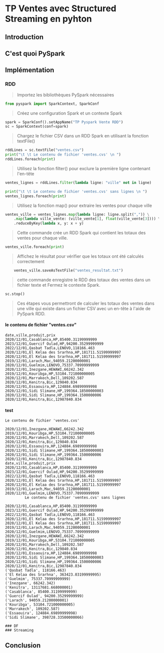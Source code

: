 # TP Ventes avec Structured Streaming en pyhton

## Introduction 
## C'est quoi PySpark 

## Implémentation
### RDD
> Importez les bibliothèques PySpark nécessaires
```python
from pyspark import SparkContext, SparkConf
```
> Créez une configuration Spark et un contexte Spark
```python
spark = SparkConf().setAppName("TP Pyspark Vente RDD")
sc = SparkContext(conf=spark)
```
> Chargez le fichier CSV dans un RDD Spark en utilisant la fonction textFile() 
```python
rddLines = sc.textFile("ventes.csv")
print("\t \t Le contenu de fichier 'ventes.cvs' \n ")
rddLines.foreach(print)
```
> Utilisez la fonction filter() pour exclure la première ligne contenant l'en-tête
```python
ventes_lignes = rddLines.filter(lambda ligne: "ville" not in ligne)

print("\t \t Le contenu de fichier 'ventes.cvs' sans lignes \n ")
ventes_lignes.foreach(print)
```
> Utilisez la fonction map() pour extraire les ventes pour chaque ville
```python
ventes_ville = ventes_lignes.map(lambda ligne: ligne.split(",")) \
    .map(lambda ville_vente: (ville_vente[1], float(ville_vente[3]))) \
    .reduceByKey(lambda x, y: x + y)
```
> Cette commande crée un RDD Spark qui contient les totaux des ventes pour chaque ville.
```python
ventes_ville.foreach(print)
```
> Affichez le résultat pour vérifier que les totaux ont été calculés correctement
```python
    ventes_ville.saveAsTextFile("ventes_resultat.txt")
```
> cette commande enregistre le RDD des totaux des ventes dans un fichier texte et Fermez le contexte Spark.
```python
sc.stop()
```
> Ces étapes vous permettront de calculer les totaux des ventes dans une ville qui existe dans un fichier CSV avec un en-tête à l'aide de PySpark RDD.

#### le contenu de fichier "ventes.csv"
```
date,ville,produit,prix
2020/12/01,Casablanca,HP,85400.31199999999
2023/12/01,Guercif Oulad,HP,94200.35299999999
2022/12/01,Qasbat Tadla,LENOVO,118166.463
2020/12/01,El Kelaa des Srarhna,HP,181711.51599999997
2020/12/01,El Kelaa des Srarhna,HP,181711.51599999997
2019/12/01,Larach,Mac,94059.21200000001
2020/12/01,Guelmim,LENOVO,75337.70999999999
2020/12/01,Inezgane,HEWAWI,66242.342
2019/12/01,Kouribga,HP,53104.721000000005
2020/12/01,Marrakech,Dell,109202.587
2020/12/01,Kenitra,Bic,129840.834
2020/12/01,Essaouira,HP,124884.69899999998
2020/12/01,Sidi Slimane,HP,199364.18500000003
2020/12/01,Sidi Slimane,HP,199364.1500000006
2020/12/01,Kenitra,Bic,12987840.834
```
#### test
```
Le contenu de fichier 'ventes.cvs' 
 
2020/12/01,Inezgane,HEWAWI,66242.342
2019/12/01,Kouribga,HP,53104.721000000005
2020/12/01,Marrakech,Dell,109202.587
2020/12/01,Kenitra,Bic,129840.834
2020/12/01,Essaouira,HP,124884.69899999998
2020/12/01,Sidi Slimane,HP,199364.18500000003
2020/12/01,Sidi Slimane,HP,199364.1500000006
2020/12/01,Kenitra,Bic,12987840.834
date,ville,produit,prix
2020/12/01,Casablanca,HP,85400.31199999999
2023/12/01,Guercif Oulad,HP,94200.35299999999
2022/12/01,Qasbat Tadla,LENOVO,118166.463
2020/12/01,El Kelaa des Srarhna,HP,181711.51599999997
2020/12/01,El Kelaa des Srarhna,HP,181711.51599999997
2019/12/01,Larach,Mac,94059.21200000001
2020/12/01,Guelmim,LENOVO,75337.70999999999
	 	 Le contenu de fichier 'ventes.cvs' sans lignes 
 
2020/12/01,Casablanca,HP,85400.31199999999
2023/12/01,Guercif Oulad,HP,94200.35299999999
2022/12/01,Qasbat Tadla,LENOVO,118166.463
2020/12/01,El Kelaa des Srarhna,HP,181711.51599999997
2020/12/01,El Kelaa des Srarhna,HP,181711.51599999997
2019/12/01,Larach,Mac,94059.21200000001
2020/12/01,Guelmim,LENOVO,75337.70999999999
2020/12/01,Inezgane,HEWAWI,66242.342
2019/12/01,Kouribga,HP,53104.721000000005
2020/12/01,Marrakech,Dell,109202.587
2020/12/01,Kenitra,Bic,129840.834
2020/12/01,Essaouira,HP,124884.69899999998
2020/12/01,Sidi Slimane,HP,199364.18500000003
2020/12/01,Sidi Slimane,HP,199364.1500000006
2020/12/01,Kenitra,Bic,12987840.834
('Qasbat Tadla', 118166.463)
('El Kelaa des Srarhna', 363423.03199999995)
('Guelmim', 75337.70999999999)
('Inezgane', 66242.342)
('Kenitra', 13117681.668000001)
('Casablanca', 85400.31199999999)
('Guercif Oulad', 94200.35299999999)
('Larach', 94059.21200000001)
('Kouribga', 53104.721000000005)
('Marrakech', 109202.587)
('Essaouira', 124884.69899999998)
('Sidi Slimane', 398728.33500000066)
```
    ### DF
    ### Streaming
## Conclusion

